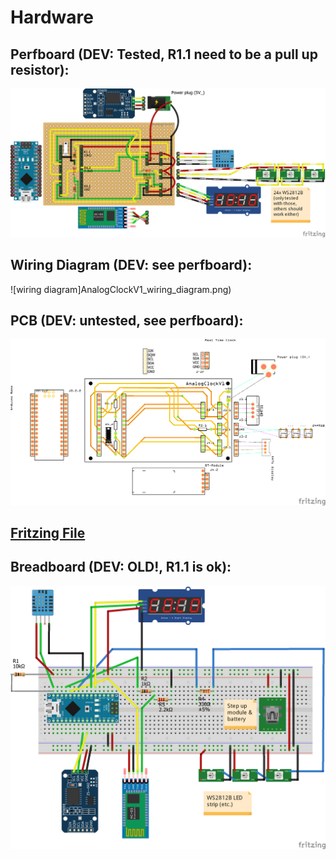 # Hardware

## Perfboard (DEV: Tested, R1.1 need to be a pull up resistor):

![perfboard](AnalogClockV1_perfboard.png)

## Wiring Diagram (DEV: see perfboard):

![wiring diagram]AnalogClockV1_wiring_diagram.png)

## PCB (DEV: untested, see perfboard):

![pcb](AnalogClockV1_pcb.png)

## [Fritzing File](wiring/AnalogClockV1.fzz)

## Breadboard (DEV: OLD!, R1.1 is ok):

![breadboard](AnalogClockV0_breadboard.png)
